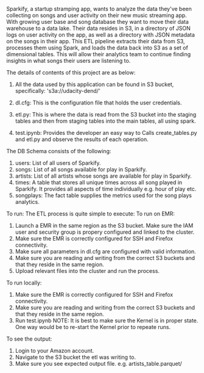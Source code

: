 Sparkify, a startup stramping app, wants to analyze the data they've been collecting on songs and user activity on their new music streaming app. 
With growing user base and song database they want to move their data warehouse to a data lake. Their data resides in S3, in a directory of JSON logs on user activity on the app, as well as a directory with JSON metadata on the songs in their app.  This ETL pipeline extracts their data from S3, processes them using Spark, and loads the data back into S3 as a set of dimensional tables. This will allow their analytics team to continue finding insights in what songs their users are listening to.


The details of contents of this project are as below:
1) All the data used by this application can be found in S3 bucket, specifically:
    's3a://udacity-dend/'    
2) dl.cfg: This is the configuration file that holds the user credentials.    
3) etl.py: This is where the data is read from the S3 bucket into the staging tables and then from staging tables into the main tables, all using spark. 

6) test.ipynb: Provides the developer an easy way to Calls create_tables.py and  etl.py and observe the results of each operation.

The DB Schema consists of the following:
1) users: List of all users of Sparkify.
2) songs: List of all songs available for play in Sparkify.
3) artists: List of all artists whose songs are available for play in Sparkify.
4) times: A table that stores all unique times across all song played in Sparkify. It provides all aspects of time individually e.g. hour of play etc.
5) songplays: The fact table supplies the metrics used for the song plays analytics.
    
To run:
The ETL process is quite simple to execute:
To run on EMR:
1) Launch a EMR in the same region as the S3 bucket. Make sure the IAM user and security group is propery configured and linked to the cluster.
2) Make sure the EMR is correctly configured for SSH and Firefox connectivity.
3) Make sure all parameters in dl.cfg are configured with valid information.
4) Make sure you are reading and writing from the correct S3 buckets and that they reside in the same region.
5) Upload relevant files into the cluster and run the process.

To run locally:
1) Make sure the EMR is correctly configured for SSH and Firefox connectivity.
2) Make sure you are reading and writing from the correct S3 buckets and that they reside in the same region.
3) Run test.ipynb
    NOTE: It is best to make sure the Kernel is in proper state. One way would be to re-start the Kernel prior to repeate runs. 

To see the output:
1) Login to your Amazon account. 
2) Navigate to the S3 bucket the etl was writing to. 
3) Make sure you see expected output file. e.g. artists_table.parquet/
